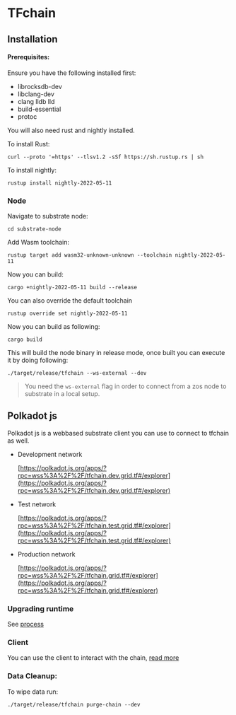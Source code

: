 # TFchain

## Installation

#### Prerequisites:

Ensure you have the following installed first:

- librocksdb-dev
- libclang-dev
- clang lldb lld
- build-essential
- protoc

You will also need rust and nightly installed.

To install Rust:

```
curl --proto '=https' --tlsv1.2 -sSf https://sh.rustup.rs | sh
```

To install nightly:

```
rustup install nightly-2022-05-11
```

### Node

Navigate to substrate node:

```
cd substrate-node
```

Add Wasm toolchain:

```
rustup target add wasm32-unknown-unknown --toolchain nightly-2022-05-11
```

Now you can build:

```
cargo +nightly-2022-05-11 build --release
```

You can also override the default toolchain

```
rustup override set nightly-2022-05-11
```

Now you can build as following:

```
cargo build
```

This will build the node binary in release mode, once built you can execute it by doing following:

```
./target/release/tfchain --ws-external --dev
```

> You need the `ws-external` flag in order to connect from a zos node to substrate in a local setup.

## Polkadot js

Polkadot js is a webbased substrate client you can use to connect to tfchain as well.

- Development network

  [https://polkadot.js.org/apps/?rpc=wss%3A%2F%2F/tfchain.dev.grid.tf#/explorer](https://polkadot.js.org/apps/?rpc=wss%3A%2F%2F/tfchain.dev.grid.tf#/explorer)

- Test network

  [https://polkadot.js.org/apps/?rpc=wss%3A%2F%2F/tfchain.test.grid.tf#/explorer](https://polkadot.js.org/apps/?rpc=wss%3A%2F%2F/tfchain.test.grid.tf#/explorer)

- Production network

  [https://polkadot.js.org/apps/?rpc=wss%3A%2F%2F/tfchain.grid.tf#/explorer](https://polkadot.js.org/apps/?rpc=wss%3A%2F%2F/tfchain.grid.tf#/explorer)

### Upgrading runtime

See [process](./substrate-node/upgrade_process.md)

### Client

You can use the client to interact with the chain, [read more](./cli-tool/readme.md)

### Data Cleanup:

To wipe data run:

```
./target/release/tfchain purge-chain --dev
```
